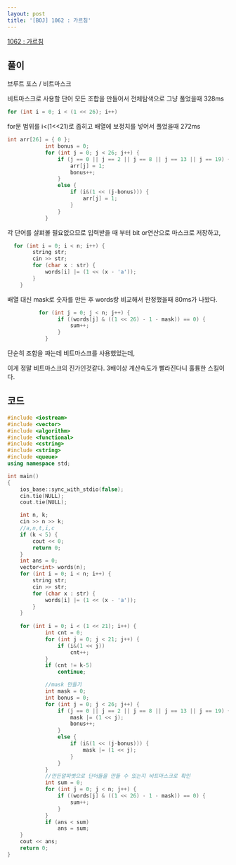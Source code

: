 ```yaml
---
layout: post
title: '[BOJ] 1062 : 가르침'
---
```


[1062 : 가르침](https://www.acmicpc.net/problem/1062)

## 풀이

브루트 포스 / 비트마스크

비트마스크로 사용할 단어 모든 조합을 만들어서 전체탐색으로 그냥 풀었을때 328ms

```cpp
for (int i = 0; i < (1 << 26); i++)
```

for문 범위를 i<(1<<21)로 좁히고 배열에 보정치를 넣어서 풀었을때 272ms

```cpp
int arr[26] = { 0 };
            int bonus = 0;
            for (int j = 0; j < 26; j++) {
                if (j == 0 || j == 2 || j == 8 || j == 13 || j == 19) {
                    arr[j] = 1;
                    bonus++;
                }
                else {
                    if (i&(1 << (j-bonus))) {
                        arr[j] = 1;
                    }
                }
            }
```

각 단어를 살펴볼 필요없으므로 입력받을 때 부터 bit or연산으로 마스크로 저장하고,

```cpp
  for (int i = 0; i < n; i++) {
        string str;
        cin >> str;
        for (char x : str) {
            words[i] |= (1 << (x - 'a'));
        }
    }
```
배열 대신 mask로 숫자를 만든 후 words랑 비교해서 판정했을때 80ms가 나왔다.

```cpp
          for (int j = 0; j < n; j++) {
                if ((words[j] & ((1 << 26) - 1 - mask)) == 0) {
                    sum++;
                }
            }
```

단순히 조합을 짜는데 비트마스크를 사용했었는데,

이게 정말 비트마스크의 진가인것같다. 3배이상 계산속도가 빨라진다니 훌륭한 스킬이다.

## 코드

```cpp
#include <iostream>
#include <vector>
#include <algorithm>
#include <functional>
#include <cstring>
#include <string>
#include <queue>
using namespace std;

int main()
{
    ios_base::sync_with_stdio(false);
    cin.tie(NULL);
    cout.tie(NULL);

    int n, k;
    cin >> n >> k;
    //a,n,t,i,c
    if (k < 5) {
        cout << 0;
        return 0;
    }
    int ans = 0;
    vector<int> words(n);
    for (int i = 0; i < n; i++) {
        string str;
        cin >> str;
        for (char x : str) {
            words[i] |= (1 << (x - 'a'));
        }
    }
    
    for (int i = 0; i < (1 << 21); i++) {
            int cnt = 0;
            for (int j = 0; j < 21; j++) {
                if (i&(1 << j))
                    cnt++;
            }
            if (cnt != k-5)
                continue;

            //mask 만들기
            int mask = 0;
            int bonus = 0;
            for (int j = 0; j < 26; j++) {
                if (j == 0 || j == 2 || j == 8 || j == 13 || j == 19) {
                    mask |= (1 << j);
                    bonus++;
                }
                else {
                    if (i&(1 << (j-bonus))) {
                        mask |= (1 << j);
                    }
                }
            }
            //만든알파벳으로 단어들을 만들 수 있는지 비트마스크로 확인
            int sum = 0;
            for (int j = 0; j < n; j++) {
                if ((words[j] & ((1 << 26) - 1 - mask)) == 0) {
                    sum++;
                }
            }
            if (ans < sum)
                ans = sum;
    }
    cout << ans;
    return 0;
}
```
